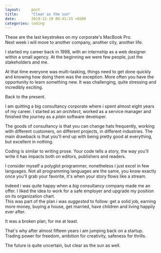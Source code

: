 ```yaml
---
layout:     post
title:      "Clear as the sun"
date:       2019-12-19 09:41:33 +0200
categories: coding
---
```


These are the last keystrokes on my corporate's MacBook Pro.  
Next week i will move to another company, another city, another life.

I started my career back in 1998, with an internship as a web designer within a small agency. At the beginning we were few people, just the stakeholders and me.

At that time everyone was multi-tasking, things need to get done quickly and knowing how doing them was the exception. More often you have the opportunity to learn something new. It was challenging, quite stressing and incredibly exciting.

Back to the present.

I am quitting a big consultancy corporate where i spent almost eight years of my career. I started as an *architect*, worked as a service manager and finished the journey as a *plain* software developer.

The goods of consultancy is that you can change hats frequently, working with different customers, on different projects, in different industries.
The main drawback is that you'll end up with being pretty good at everything, but excellent in nothing.

Coding is similar to writing prose. Your code tells a story, the way you'll write it has impacts both on editors, publishers and readers.

I consider myself a polyglot programmer, nonetheless i just excel in few languages. Not all programming languages are the same, you know exactly once you'll grab your favorite, it's when your story flows like a stream.

Indeed i was quite happy when a *big* consultancy company made me an offer. I liked the idea to work for a safe employer and upgrade my position on its organization chart.   
This was part of the plan i was *suggested* to follow: get a solid job, earning more money, buying a house, get married, have children and living happily ever after.

It was a broken plan, for me at least.

That's why after almost fifteen years i am jumping back on a startup. Trading power for freedom, ambition for creativity, safeness for thrills. 

The future is quite uncertain, but clear as the sun as well.
